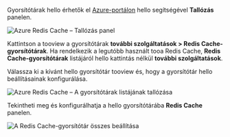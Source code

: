 Gyorsítótárak hello érhetők el [Azure-portálon](https://portal.azure.com) hello segítségével **Tallózás** panelen.

![Azure Redis Cache – Tallózás panel](media/redis-cache-browse/redis-cache-browse.png)

Kattintson a tooview a gyorsítótárak **további szolgáltatások > Redis Cache-gyorsítótárak**. Ha rendelkezik a legutóbb használt tooa Redis Cache, **Redis Cache-gyorsítótárak** listájáról hello kattintás nélkül **további szolgáltatások**.

Válassza ki a kívánt hello gyorsítótár tooview és, hogy a gyorsítótár hello beállításainak konfigurálása.

![Azure Redis Cache – A gyorsítótárak listájának tallózása](media/redis-cache-browse/redis-caches.png)

Tekintheti meg és konfigurálhatja a hello gyorsítótárába **Redis Cache** panelen.

![A Redis Cache-gyorsítótár összes beállítása](media/redis-cache-browse/redis-cache-blade.png)

